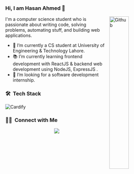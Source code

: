 ### Hi, I am Hasan Ahmed 👋

<img width="35%" align="right" alt="Github" src="https://media.giphy.com/media/QX6ruFElzFdeIfblrg/giphy.gif" />

I'm a computer science student who is passionate about writing code, solving problems, automating stuff, and building web applications.

- 🔭 I’m currently a CS student at University of Engineering & Technology Lahore.
- 📚 I’m currently learning frontend development with ReactJS & backend web development using NodeJS, ExpressJS .
- 👯 I’m looking for a software development internship. 
<h3> 🛠 &nbsp;Tech Stack</h3>

  ![Cardify](https://cardify.vercel.app/api/badges?border=false&borderColor=%23ddd&borderWidth=2&iconColor=&icons=html5%2Ccss3%2Cjavascript%2Creact%2Ccplusplus%2Cmysql%2Cfirebase%2Cgit%2Cgithub%2Cvisualstudiocode&preset=dark&shadow=true&width=100) 

<h3> 🤝🏻 &nbsp;Connect with Me </h3>

<p align="center">
<a href="https://api.whatsapp.com/send?phone=923090535208"><img src="https://img.shields.io/badge/WhatsApp-25D366?style=for-the-badge&logo=whatsapp&logoColor=white"></a>
</p>
